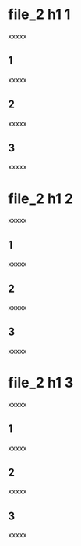 # file_2 h1 1
xxxxx
## 1
xxxxx
## 2
xxxxx
## 3
xxxxx

# file_2 h1 2
xxxxx
## 1
xxxxx
## 2
xxxxx
## 3
xxxxx

# file_2 h1 3
xxxxx
## 1
xxxxx
## 2
xxxxx
## 3
xxxxx